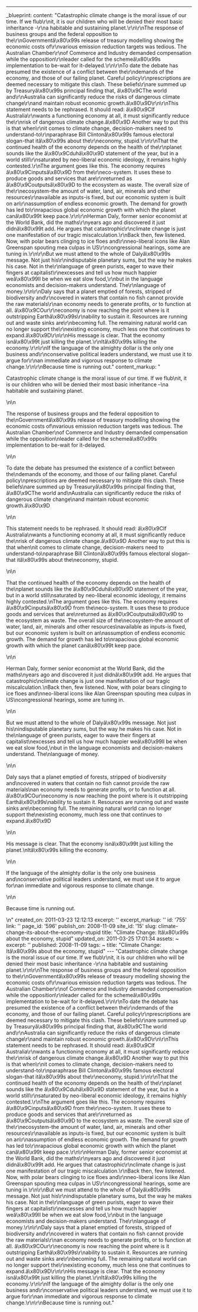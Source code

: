 ---
_blueprint:
  content: "Catastrophic climate change is the moral issue of our time. If we flub\r\nit,
    it is our children who will be denied their most basic inheritance -\r\na habitable
    and sustaining planet.\r\n\r\nThe response of business groups and the federal
    opposition to the\r\nGovernmentâ\x80\x99s release of treasury modelling showing
    the economic costs of\r\nvarious emission reduction targets was tedious. The Australian
    Chamber\r\nof Commerce and Industry demanded compensation while the opposition\r\nleader
    called for the schemeâ\x80\x99s implementation to be-wait for it-delayed.\r\n\r\nTo
    date the debate has presumed the existence of a conflict between the\r\ndemands
    of the economy, and those of our failing planet. Careful policy\r\nprescriptions
    are deemed necessary to mitigate this clash. These beliefs\r\nare summed up by
    Treasuryâ\x80\x99s principal finding that, â\x80\x9CThe world and\r\nAustralia
    can significantly reduce the risks of dangerous climate change\r\nand maintain
    robust economic growth.â\x80\x9D\r\n\r\nThis statement needs to be rephrased.
    It should read: â\x80\x9CIf Australia\r\nwants a functioning economy at all, it
    must significantly reduce the\r\nrisk of dangerous climate change.â\x80\x9D Another
    way to put this is that when\r\nit comes to climate change, decision-makers need
    to understand-to\r\nparaphrase Bill Clintonâ\x80\x99s famous electoral slogan-that
    itâ\x80\x99s about the\r\neconomy, stupid.\r\n\r\nThat the continued health of
    the economy depends on the health of the\r\nplanet sounds like the â\x80\x9Cduhâ\x80\x9D
    statement of the year, but in a world still\r\nsaturated by neo-liberal economic
    ideology, it remains highly contested.\r\nThe argument goes like this. The economy
    requires â\x80\x9Cinputsâ\x80\x9D from the\r\neco-system. It uses these to produce
    goods and services that are\r\nreturned as â\x80\x9Coutputsâ\x80\x9D to the ecosystem
    as waste. The overall size of the\r\necosystem-the amount of water, land, air,
    minerals and other resources\r\navailable as inputs-is fixed, but our economic
    system is built on an\r\nassumption of endless economic growth. The demand for
    growth has led to\r\nrapacious global economic growth with which the planet canâ\x80\x99t
    keep pace.\r\n\r\nHerman Daly, former senior economist at the World Bank, did
    the maths\r\nyears ago and discovered it just didnâ\x80\x99t add. He argues that
    catastrophic\r\nclimate change is just one manifestation of our tragic miscalculation.\r\nBack
    then, few listened. Now, with polar bears clinging to ice floes and\r\nneo-liberal
    icons like Alan Greenspan spouting mea culpas in US\r\ncongressional hearings,
    some are tuning in.\r\n\r\nBut we must attend to the whole of Dalyâ\x80\x99s message.
    Not just his\r\nindisputable planetary sums, but the way he makes his case. Not
    in the\r\nlanguage of green purists, eager to wave their fingers at capitalist\r\nexcesses
    and tell us how much happier weâ\x80\x99ll be when we eat slow food,\r\nbut in
    the language economists and decision-makers understand. The\r\nlanguage of money.\r\n\r\nDaly
    says that a planet emptied of forests, stripped of biodiversity and\r\ncovered
    in waters that contain no fish cannot provide the raw materials\r\nan economy
    needs to generate profits, or to function at all. â\x80\x9COur\r\neconomy is now
    reaching the point where is it outstripping Earthâ\x80\x99s\r\nability to sustain
    it. Resources are running out and waste sinks are\r\nbecoming full. The remaining
    natural world can no longer support the\r\nexisting economy, much less one that
    continues to expand.â\x80\x9D\r\n\r\nHis message is clear. That the economy isnâ\x80\x99t
    just killing the planet.\r\nItâ\x80\x99s killing the economy.\r\n\r\nIf the language
    of the almighty dollar is the only one business and\r\nconservative political
    leaders understand, we must use it to argue for\r\nan immediate and vigorous response
    to climate change.\r\n\r\nBecause time is running out."
  content_markup: "<p>Catastrophic climate change is the moral issue of our time.
    If we flub\nit, it is our children who will be denied their most basic inheritance
    &ndash;\na habitable and sustaining planet.</p>\n\n<p>The response of business
    groups and the federal opposition to the\nGovernmentâ\x80\x99s release of treasury
    modelling showing the economic costs of\nvarious emission reduction targets was
    tedious. The Australian Chamber\nof Commerce and Industry demanded compensation
    while the opposition\nleader called for the schemeâ\x80\x99s implementation to
    be-wait for it-delayed.</p>\n\n<p>To date the debate has presumed the existence
    of a conflict between the\ndemands of the economy, and those of our failing planet.
    Careful policy\nprescriptions are deemed necessary to mitigate this clash. These
    beliefs\nare summed up by Treasuryâ\x80\x99s principal finding that, â\x80\x9CThe
    world and\nAustralia can significantly reduce the risks of dangerous climate change\nand
    maintain robust economic growth.â\x80\x9D</p>\n\n<p>This statement needs to be
    rephrased. It should read: â\x80\x9CIf Australia\nwants a functioning economy
    at all, it must significantly reduce the\nrisk of dangerous climate change.â\x80\x9D
    Another way to put this is that when\nit comes to climate change, decision-makers
    need to understand-to\nparaphrase Bill Clintonâ\x80\x99s famous electoral slogan-that
    itâ\x80\x99s about the\neconomy, stupid.</p>\n\n<p>That the continued health of
    the economy depends on the health of the\nplanet sounds like the â\x80\x9Cduhâ\x80\x9D
    statement of the year, but in a world still\nsaturated by neo-liberal economic
    ideology, it remains highly contested.\nThe argument goes like this. The economy
    requires â\x80\x9Cinputsâ\x80\x9D from the\neco-system. It uses these to produce
    goods and services that are\nreturned as â\x80\x9Coutputsâ\x80\x9D to the ecosystem
    as waste. The overall size of the\necosystem-the amount of water, land, air, minerals
    and other resources\navailable as inputs-is fixed, but our economic system is
    built on an\nassumption of endless economic growth. The demand for growth has
    led to\nrapacious global economic growth with which the planet canâ\x80\x99t keep
    pace.</p>\n\n<p>Herman Daly, former senior economist at the World Bank, did the
    maths\nyears ago and discovered it just didnâ\x80\x99t add. He argues that catastrophic\nclimate
    change is just one manifestation of our tragic miscalculation.\nBack then, few
    listened. Now, with polar bears clinging to ice floes and\nneo-liberal icons like
    Alan Greenspan spouting mea culpas in US\ncongressional hearings, some are tuning
    in.</p>\n\n<p>But we must attend to the whole of Dalyâ\x80\x99s message. Not just
    his\nindisputable planetary sums, but the way he makes his case. Not in the\nlanguage
    of green purists, eager to wave their fingers at capitalist\nexcesses and tell
    us how much happier weâ\x80\x99ll be when we eat slow food,\nbut in the language
    economists and decision-makers understand. The\nlanguage of money.</p>\n\n<p>Daly
    says that a planet emptied of forests, stripped of biodiversity and\ncovered in
    waters that contain no fish cannot provide the raw materials\nan economy needs
    to generate profits, or to function at all. â\x80\x9COur\neconomy is now reaching
    the point where is it outstripping Earthâ\x80\x99s\nability to sustain it. Resources
    are running out and waste sinks are\nbecoming full. The remaining natural world
    can no longer support the\nexisting economy, much less one that continues to expand.â\x80\x9D</p>\n\n<p>His
    message is clear. That the economy isnâ\x80\x99t just killing the planet.\nItâ\x80\x99s
    killing the economy.</p>\n\n<p>If the language of the almighty dollar is the only
    one business and\nconservative political leaders understand, we must use it to
    argue for\nan immediate and vigorous response to climate change.</p>\n\n<p>Because
    time is running out.</p>\n"
  created_on: 2011-03-23 12:12:13
  excerpt: ''
  excerpt_markup: ''
  id: '755'
  link: ''
  page_id: '596'
  publish_on: 2008-11-09
  site_id: '15'
  slug: climate-change-its-about-the-economy-stupid
  title: "Climate Change: Itâ\x80\x99s about the economy, stupid"
  updated_on: 2011-03-25 17:01:34
assets: ~
excerpt: ''
published: 2008-11-09
tags: ~
title: "Climate Change: Itâ\x80\x99s about the economy, stupid"
--- "Catastrophic climate change is the moral issue of our time. If we flub\r\nit,
  it is our children who will be denied their most basic inheritance -\r\na habitable
  and sustaining planet.\r\n\r\nThe response of business groups and the federal opposition
  to the\r\nGovernmentâ\x80\x99s release of treasury modelling showing the economic
  costs of\r\nvarious emission reduction targets was tedious. The Australian Chamber\r\nof
  Commerce and Industry demanded compensation while the opposition\r\nleader called
  for the schemeâ\x80\x99s implementation to be-wait for it-delayed.\r\n\r\nTo date
  the debate has presumed the existence of a conflict between the\r\ndemands of the
  economy, and those of our failing planet. Careful policy\r\nprescriptions are deemed
  necessary to mitigate this clash. These beliefs\r\nare summed up by Treasuryâ\x80\x99s
  principal finding that, â\x80\x9CThe world and\r\nAustralia can significantly reduce
  the risks of dangerous climate change\r\nand maintain robust economic growth.â\x80\x9D\r\n\r\nThis
  statement needs to be rephrased. It should read: â\x80\x9CIf Australia\r\nwants
  a functioning economy at all, it must significantly reduce the\r\nrisk of dangerous
  climate change.â\x80\x9D Another way to put this is that when\r\nit comes to climate
  change, decision-makers need to understand-to\r\nparaphrase Bill Clintonâ\x80\x99s
  famous electoral slogan-that itâ\x80\x99s about the\r\neconomy, stupid.\r\n\r\nThat
  the continued health of the economy depends on the health of the\r\nplanet sounds
  like the â\x80\x9Cduhâ\x80\x9D statement of the year, but in a world still\r\nsaturated
  by neo-liberal economic ideology, it remains highly contested.\r\nThe argument goes
  like this. The economy requires â\x80\x9Cinputsâ\x80\x9D from the\r\neco-system.
  It uses these to produce goods and services that are\r\nreturned as â\x80\x9Coutputsâ\x80\x9D
  to the ecosystem as waste. The overall size of the\r\necosystem-the amount of water,
  land, air, minerals and other resources\r\navailable as inputs-is fixed, but our
  economic system is built on an\r\nassumption of endless economic growth. The demand
  for growth has led to\r\nrapacious global economic growth with which the planet
  canâ\x80\x99t keep pace.\r\n\r\nHerman Daly, former senior economist at the World
  Bank, did the maths\r\nyears ago and discovered it just didnâ\x80\x99t add. He argues
  that catastrophic\r\nclimate change is just one manifestation of our tragic miscalculation.\r\nBack
  then, few listened. Now, with polar bears clinging to ice floes and\r\nneo-liberal
  icons like Alan Greenspan spouting mea culpas in US\r\ncongressional hearings, some
  are tuning in.\r\n\r\nBut we must attend to the whole of Dalyâ\x80\x99s message.
  Not just his\r\nindisputable planetary sums, but the way he makes his case. Not
  in the\r\nlanguage of green purists, eager to wave their fingers at capitalist\r\nexcesses
  and tell us how much happier weâ\x80\x99ll be when we eat slow food,\r\nbut in the
  language economists and decision-makers understand. The\r\nlanguage of money.\r\n\r\nDaly
  says that a planet emptied of forests, stripped of biodiversity and\r\ncovered in
  waters that contain no fish cannot provide the raw materials\r\nan economy needs
  to generate profits, or to function at all. â\x80\x9COur\r\neconomy is now reaching
  the point where is it outstripping Earthâ\x80\x99s\r\nability to sustain it. Resources
  are running out and waste sinks are\r\nbecoming full. The remaining natural world
  can no longer support the\r\nexisting economy, much less one that continues to expand.â\x80\x9D\r\n\r\nHis
  message is clear. That the economy isnâ\x80\x99t just killing the planet.\r\nItâ\x80\x99s
  killing the economy.\r\n\r\nIf the language of the almighty dollar is the only one
  business and\r\nconservative political leaders understand, we must use it to argue
  for\r\nan immediate and vigorous response to climate change.\r\n\r\nBecause time
  is running out."
